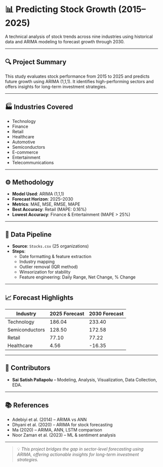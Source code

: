 # 📊 Predicting Stock Growth (2015–2025)

A technical analysis of stock trends across nine industries using historical data and ARIMA modeling to forecast growth through 2030.

---

## 🔍 Project Summary

This study evaluates stock performance from 2015 to 2025 and predicts future growth using ARIMA (1,1,1). It identifies high-performing sectors and offers insights for long-term investment strategies.

---

## 🏭 Industries Covered

- Technology  
- Finance  
- Retail  
- Healthcare  
- Automotive  
- Semiconductors  
- E-commerce  
- Entertainment  
- Telecommunications  

---

## ⚙️ Methodology

- **Model Used**: ARIMA (1,1,1)  
- **Forecast Horizon**: 2025–2030  
- **Metrics**: MAE, MSE, RMSE, MAPE  
- **Best Accuracy**: Retail (MAPE: 0.16%)  
- **Lowest Accuracy**: Finance & Entertainment (MAPE > 25%)  

---

## 🧪 Data Pipeline

- **Source**: `Stocks.csv` (25 organizations)  
- **Steps**:
  - Date formatting & feature extraction  
  - Industry mapping  
  - Outlier removal (IQR method)  
  - Winsorization for stability  
  - Feature engineering: Daily Range, Net Change, % Change  

---

## 📈 Forecast Highlights

| Industry        | 2025 Forecast | 2030 Forecast |
|----------------|---------------|----------------|
| Technology      | 186.04        | 233.40         |
| Semiconductors  | 128.50        | 172.58         |
| Retail          | 77.10         | 77.22          |
| Healthcare      | 4.56          | -16.35         |

---

## 👥 Contributors

- **Sai Satish Pallapolu** – Modeling, Analysis, Visualization, Data Collection, EDA. 

---

## 📚 References

- Adebiyi et al. (2014) – ARIMA vs ANN  
- Dhyani et al. (2020) – ARIMA for stock forecasting  
- Ma (2020) – ARIMA, ANN, LSTM comparison  
- Noor Zaman et al. (2023) – ML & sentiment analysis  

---

> 💡 *This project bridges the gap in sector-level forecasting using ARIMA, offering actionable insights for long-term investment strategies.*
